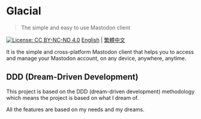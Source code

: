 # Glacial

> The simple and easy to use Mastodon client

[![License: CC BY-NC-ND 4.0][0]][1]
[English](README.md) | [繁體中文](README_zh.md)

It is the simple and cross-platform Mastodon client that helps you to access and manage
your Mastodon account, on any device, anywhere, anytime.

## DDD (Dream-Driven Development)

This project is based on the DDD (dream-driven development) methodology which means the project
is based on what I dream of.

All the features are based on my needs and my dreams.

[0]: https://img.shields.io/badge/License-CC_BY--NC--ND_4.0-lightgrey.svg
[1]: https://creativecommons.org/licenses/by-nc-nd/4.0/
